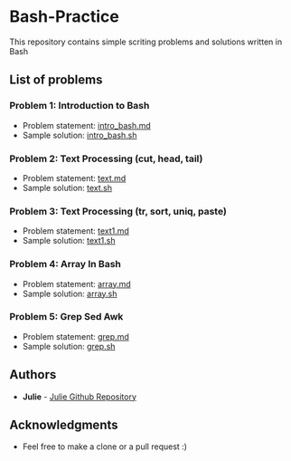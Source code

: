 # Bash-Practice
This repository contains simple scriting problems and solutions written in Bash

## List of problems
### Problem 1: Introduction to Bash
* Problem statement: [intro_bash.md](https://github.com/juliehub/Bash-Practice/blob/master/intro_bash.md)
* Sample solution: [intro_bash.sh](https://github.com/juliehub/Bash-Practice/blob/master/intro_bash.sh)

### Problem 2: Text Processing (cut, head, tail)
* Problem statement: [text.md](https://github.com/juliehub/Bash-Practice/blob/master/text.md)
* Sample solution: [text.sh](https://github.com/juliehub/Bash-Practice/blob/master/text.sh)

### Problem 3: Text Processing (tr, sort, uniq, paste)
* Problem statement: [text1.md](https://github.com/juliehub/Bash-Practice/blob/master/text1.md)
* Sample solution: [text1.sh](https://github.com/juliehub/Bash-Practice/blob/master/text1.sh)

### Problem 4: Array In Bash
* Problem statement: [array.md](https://github.com/juliehub/Bash-Practice/blob/master/array.md)
* Sample solution: [array.sh](https://github.com/juliehub/Bash-Practice/blob/master/array.sh)

### Problem 5: Grep Sed Awk
* Problem statement: [grep.md](https://github.com/juliehub/Bash-Practice/blob/master/grep.md)
* Sample solution: [grep.sh](https://github.com/juliehub/Bash-Practice/blob/master/grep.sh)

## Authors

* **Julie** - [Julie Github Repository](https://github.com/juliehub)

## Acknowledgments

* Feel free to make a clone or a pull request :)
